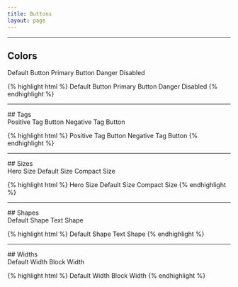 ```yaml
---
title: Buttons
layout: page
---
```


<hr />

## Colors
<div class="m-bottom-5">
	<span role="button" class="m-bottom-2 Button">Default Button</span>
	<span role="button" class="m-bottom-2 Button Button--primary">Primary Button</span>
	<span role="button" class="m-bottom-2 Button Button--danger">Danger</span>
	<span role="button" class="m-bottom-2 Button Button--disabled">Disabled</span>
</div>

{% highlight html %}
<span role="button" class="Button">Default Button</span>
<span role="button" class="Button Button--primary">Primary Button</span>
<span role="button" class="Button Button--danger">Danger</span>
<span role="button" class="Button Button--disabled">Disabled</span>
{% endhighlight %}

<hr />
## Tags

<div class="m-bottom-5">
	<span role="button" class="m-bottom-2 Button Button__tag Button__tag" data-label="label">Positive Tag Button</span>
	<span role="button" class="m-bottom-2 Button Button__tag Button__tag--negative" data-label="label">Negative Tag Button</span>
</div>

{% highlight html %}
<span role="button" class="Button Button__tag Button__tag">Positive Tag Button</span>
<span role="button" class="Button Button__tag Button__tag--negative">Negative Tag Button</span>
{% endhighlight %}

<hr />
## Sizes

<div class="m-bottom-5">
	<span role="button" class="m-bottom-2 Button Button--hero">Hero Size</span>
	<span role="button" class="m-bottom-2 Button">Default Size</span>
	<span role="button" class="m-bottom-2 Button Button--compact">Compact Size</span>
</div>

{% highlight html %}
<span role="button" class="m-bottom-2 Button Button--hero">Hero Size</span>
<span role="button" class="Button">Default Size</span>
<span role="button" class="Button Button--compact">Compact Size</span>
{% endhighlight %}

<hr />
## Shapes

<div class="m-bottom-5">
	<span role="button" class="m-bottom-2 Button">Default Shape</span>
	<span role="button" class=" m-bottom-2 Button Button--text">Text Shape</span>
</div>

{% highlight html %}
<span role="button" class="Button">Default Shape</span>
<span role="button" class="Button Button--text">Text Shape</span>
{% endhighlight %}

<hr />
## Widths

<div class="m-bottom-5">
	<span role="button" class="m-bottom-2 Button">Default Width</span>
	<span role="button" class="m-bottom-2 Button Button--block">Block Width</span>
</div>

{% highlight html %}
<span role="button" class="Button">Default Width</span>
<span role="button" class="Button Button--block">Block Width</span>
{% endhighlight %}
